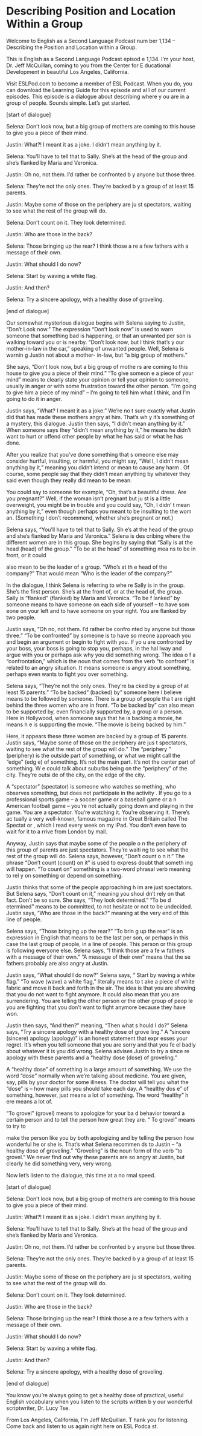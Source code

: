 # Describing Position and Location Within a Group

Welcome to English as a Second Language Podcast num ber 1,134 – Describing the Position and Location within a Group.  

This is English as a Second Language Podcast episod e 1,134. I’m your host, Dr. Jeff McQuillan, coming to you from the Center for E ducational Development in beautiful Los Angeles, California.  

Visit ESLPod.com to become a member of ESL Podcast.  When you do, you can download the Learning Guide for this episode and al l of our current episodes. This episode is a dialogue about describing where y ou are in a group of people. Sounds simple. Let’s get started.  

[start of dialogue] 

Selena: Don’t look now, but a big group of mothers are coming to this house to give you a piece of their mind. 

Justin: What?! I meant it as a joke. I didn’t mean anything by it. 

Selena: You’ll have to tell that to Sally. She’s at  the head of the group and she’s flanked by Maria and Veronica.  

Justin: Oh no, not them. I’d rather be confronted b y anyone but those three. 

Selena: They’re not the only ones. They’re backed b y a group of at least 15 parents. 

Justin: Maybe some of those on the periphery are ju st spectators, waiting to see what the rest of the group will do. 

Selena: Don’t count on it. They look determined. 

Justin: Who are those in the back? 

Selena: Those bringing up the rear? I think those a re a few fathers with a message of their own. 

Justin: What should I do now? 

Selena: Start by waving a white flag.  

 Justin: And then?  

Selena: Try a sincere apology, with a healthy dose of groveling. 

[end of dialogue] 

Our somewhat mysterious dialogue begins with Selena  saying to Justin, “Don’t Look now.” The expression “Don’t look now” is used to warn someone that something bad is happening, or that an unwanted per son is walking toward you or is nearby. “Don’t look now, but I think that’s y our mother-in-law in the car,” speaking of unwanted people. Well, Selena is warnin g Justin not about a mother- in-law, but “a big group of mothers.”  

She says, “Don’t look now, but a big group of mothe rs are coming to this house to give you a piece of their mind.” “To give someon e a piece of your mind” means to clearly state your opinion or tell your opinion to someone, usually in anger or with some frustration toward the other person. “I’m  going to give him a piece of my mind” – I’m going to tell him what I think, and I’m going to do it in anger. 

Justin says, “What? I meant it as a joke.” We’re no t sure exactly what Justin did that has made these mothers angry at him. That’s wh y it’s something of a mystery, this dialogue. Justin then says, “I didn’t  mean anything by it.” When someone says they “didn’t mean anything by it,” he means he didn’t want to hurt or offend other people by what he has said or what he has done.  

After you realize that you’ve done something that s omeone else may consider hurtful, insulting, or harmful, you might say, “Wel l, I didn’t mean anything by it,” meaning you didn’t intend or mean to cause any harm . Of course, some people say that they didn’t mean anything by whatever they  said even though they really did mean to be mean.  

You could say to someone for example, “Oh, that’s a  beautiful dress. Are you pregnant?” Well, if the woman isn’t pregnant but ju st is a little overweight, you might be in trouble and you could say, “Oh, I didn’ t mean anything by it,” even though perhaps you meant to be insulting to the wom an. (Something I don’t recommend, whether she’s pregnant or not.)  

Selena says, “You’ll have to tell that to Sally. Sh e’s at the head of the group and she’s flanked by Maria and Veronica.” Selena is des cribing where the different women are in this group. She begins by saying that “Sally is at the head (head) of the group.” “To be at the head” of something mea ns to be in front, or it could  

also mean to be the leader of a group. “Who’s at th e head of the company?” That would mean “Who is the leader of the company?”  

In the dialogue, I think Selena is referring to whe re Sally is in the group. She’s the first person. She’s at the front of, or at the head of, the group. Sally is “flanked” (flanked) by Maria and Veronica. “To be f lanked” by someone means to have someone on each side of yourself – to have som eone on your left and to have someone on your right. You are flanked by two people.  

Justin says, “Oh no, not them. I’d rather be confro nted by anyone but those three.” “To be confronted” by someone is to have so meone approach you and begin an argument or begin to fight with you. If yo u are confronted by your boss, your boss is going to stop you, perhaps, in the hal lway and argue with you or perhaps ask why you did something wrong. The idea o f a “confrontation,” which is the noun that comes from the verb “to confront” is related to an angry situation. It means someone is angry about something, perhaps even wants to fight you over something.  

Selena says, “They’re not the only ones. They’re ba cked by a group of at least 15 parents.” “To be backed” (backed) by” someone here I believe means to be followed by someone. There is a group of people tha t are right behind the three women who are in front. “To be backed by” can also mean to be supported by, even financially supported by, a group or a person.  Here in Hollywood, when someone says that he is backing a movie, he means h e is supporting the movie. “The movie is being backed by him.”  

Here, it appears these three women are backed by a group of 15 parents. Justin says, “Maybe some of those on the periphery are jus t spectators, waiting to see what the rest of the group will do.” The “periphery ” (periphery) is the outside part of something, or what we might call the “edge” (edg e) of something. It’s not the main part. It’s not the center part of something. W e could talk about suburbs being on the “periphery” of the city. They’re outsi de of the city, on the edge of the city.  

A “spectator” (spectator) is someone who watches so mething, who observes something, but does not participate in the activity . If you go to a professional sports game – a soccer game or a baseball game or a n American football game – you’re not actually going down and playing in the  game. You are a spectator. You’re watching it. You’re observing it. There’s ac tually a very well-known, famous magazine in Great Britain called The Spectat or , which I read every week on my iPad. You don’t even have to wait for it to a rrive from London by mail.  

Anyway, Justin says that maybe some of the people o n the periphery of this group of parents are just spectators. They’re waiti ng to see what the rest of the group will do. Selena says, however, “Don’t count o n it.” The phrase “Don’t count (count) on it” is used to express doubt that someth ing will happen. “To count on” something is a two-word phrasal verb meaning to rel y on something or depend on something.  

Justin thinks that some of the people approaching h im are just spectators. But Selena says, “Don’t count on it,” meaning you shoul dn’t rely on that fact. Don’t be so sure. She says, “They look determined.” “To be d etermined” means to be committed, to not hesitate or not to be undecided. Justin says, “Who are those in the back?” meaning at the very end of this line of people.  

Selena says, “Those bringing up the rear?” “To brin g up the rear” is an expression in English that means to be the last per son, or perhaps in this case the last group of people, in a line of people. This  person or this group is following everyone else. Selena says, “I think those are a fe w fathers with a message of their own.” “A message of their own” means that the se fathers probably are also angry at Justin.  

Justin says, “What should I do now?” Selena says, “ Start by waving a white flag.” “To wave (wave) a white flag,” literally means to t ake a piece of white fabric and move it back and forth in the air. The idea is that  you are showing that you do not want to fight anymore. It could also mean that you are surrendering. You are telling the other person or the other group of peop le you are fighting that you don’t want to fight anymore because they have won.  

Justin then says, “And then?” meaning, “Then what s hould I do?” Selena says, “Try a sincere apology with a healthy dose of grove ling.” A “sincere (sincere) apology (apology)” is an honest statement that expr esses your regret. It’s when you tell someone that you are sorry and that you fe el badly about whatever it is you did wrong. Selena advises Justin to try a since re apology with these parents and a “healthy dose (dose) of groveling.”  

A “healthy dose” of something is a large amount of something. We use the word “dose” normally when we’re talking about medicine. You are given, say, pills by your doctor for some illness. The doctor will tell you what the “dose” is – how many pills you should take each day. A “healthy dos e” of something, however, just means a lot of something. The word “healthy” h ere means a lot of.  

“To grovel” (grovel) means to apologize for your ba d behavior toward a certain person and to tell the person how great they are. “ To grovel” means to try to  

make the person like you by both apologizing and by  telling the person how wonderful he or she is. That’s what Selena recommen ds to Justin – “a healthy dose of groveling.” “Groveling” is the noun form of  the verb “to grovel.” We never find out why these parents are so angry at Justin, but clearly he did something very, very wrong.  

Now let’s listen to the dialogue, this time at a no rmal speed.  

[start of dialogue] 

Selena: Don’t look now, but a big group of mothers are coming to this house to give you a piece of their mind. 

Justin: What?! I meant it as a joke. I didn’t mean anything by it. 

Selena: You’ll have to tell that to Sally. She’s at  the head of the group and she’s flanked by Maria and Veronica.  

Justin: Oh no, not them. I’d rather be confronted b y anyone but those three. 

Selena: They’re not the only ones. They’re backed b y a group of at least 15 parents. 

Justin: Maybe some of those on the periphery are ju st spectators, waiting to see what the rest of the group will do. 

Selena: Don’t count on it. They look determined. 

Justin: Who are those in the back? 

Selena: Those bringing up the rear? I think those a re a few fathers with a message of their own. 

Justin: What should I do now? 

Selena: Start by waving a white flag. 

Justin: And then?  

Selena: Try a sincere apology, with a healthy dose of groveling. 

[end of dialogue]  

 You know you’re always going to get a healthy dose of practical, useful English vocabulary when you listen to the scripts written b y our wonderful scriptwriter, Dr. Lucy Tse. 

From Los Angeles, California, I’m Jeff McQuillan. T hank you for listening. Come back and listen to us again right here on ESL Podca st.  

